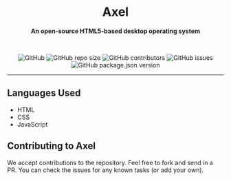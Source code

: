 <div align="center">

# **Axel**
  
**An open-source HTML5-based desktop operating system**
  
  
<br>


  
![GitHub](https://img.shields.io/github/license/Neo-Creations/Axel?style=for-the-badge) ![GitHub repo size](https://img.shields.io/github/repo-size/Neo-Creations/Axel?style=for-the-badge) ![GitHub contributors](https://img.shields.io/github/contributors/Neo-Creations/Axel?style=for-the-badge) ![GitHub issues](https://img.shields.io/github/issues-raw/Neo-Creations/Axel?style=for-the-badge) ![GitHub package.json version](https://img.shields.io/github/package-json/v/Neo-Creations/Axel?style=for-the-badge)
  
* * *
</div>


## Languages Used
- HTML
- CSS
- JavaScript
  
## Contributing to Axel
We accept contributions to the repository. Feel free to fork and send in a PR. You can check the issues for any known tasks (or add your own).
